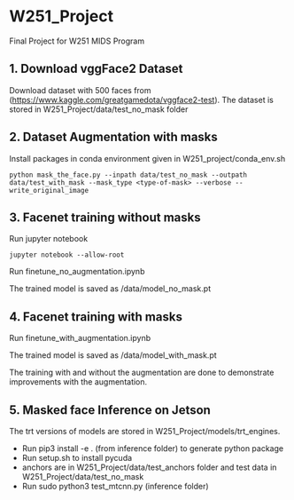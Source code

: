 # W251_Project
Final Project for W251 MIDS Program

## 1. Download vggFace2 Dataset

Download dataset with 500 faces from (https://www.kaggle.com/greatgamedota/vggface2-test). The dataset is stored in W251_Project/data/test_no_mask folder

## 2. Dataset Augmentation with masks

Install packages in conda environment given in W251_project/conda_env.sh
```
python mask_the_face.py --inpath data/test_no_mask --outpath data/test_with_mask --mask_type <type-of-mask> --verbose --write_original_image
```

## 3. Facenet training without masks

Run jupyter notebook
```
jupyter notebook --allow-root
```

Run finetune_no_augmentation.ipynb

The trained model is saved as /data/model_no_mask.pt

## 4. Facenet training with masks

Run finetune_with_augmentation.ipynb

The trained model is saved as /data/model_with_mask.pt

The training with and without the augmentation are done to demonstrate improvements with the augmentation.


## 5. Masked face Inference on Jetson

The trt versions of models are stored in W251_Project/models/trt_engines. 

* Run pip3 install -e . (from inference folder) to generate python package
* Run setup.sh to install pycuda
* anchors are in W251_Project/data/test_anchors folder and test data in W251_Project/data/test_no_mask
* Run sudo python3 test_mtcnn.py (inference folder)
